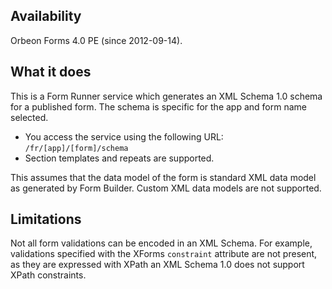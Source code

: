 ## Availability

Orbeon Forms 4.0 PE (since 2012-09-14).

## What it does

This is a Form Runner service which generates an XML Schema 1.0 schema for a published form. The schema is specific for the app and form name selected.

- You access the service using the following URL: `/fr/[app]/[form]/schema`
- Section templates and repeats are supported.

This assumes that the data model of the form is standard XML data model as generated by Form Builder. Custom XML data models are not supported.

## Limitations

Not all form validations can be encoded in an XML Schema. For example, validations specified with the XForms `constraint` attribute are not present, as they are expressed with XPath an XML Schema 1.0 does not support XPath constraints.



